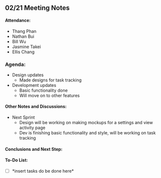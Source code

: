## 02/21 Meeting Notes

#### Attendance:
- Thang Phan  
- Nathan Bui
- Bill Wu
- Jasmine Takei
- Ellis Chang


### Agenda:
- Design updates
  - Made designs for task tracking
- Development updates
  - Basic functionality done
  - Will move on to other features

#### Other Notes and Discussions:
- Next Sprint 
  - Design will be working on making mockups for a settings and view activity page
  - Dev is finishing basic functionality and style, will be working on task tracking 

#### Conclusions and Next Step:


#### To-Do List:
- [ ] \*insert tasks do be done here\*
